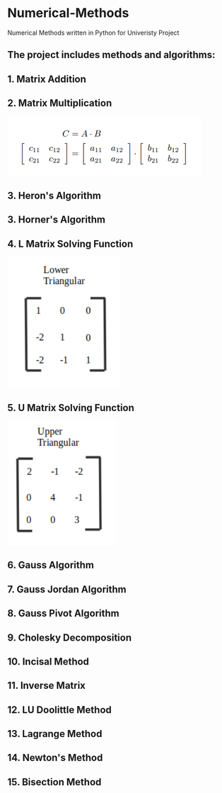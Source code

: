 # Numerical-Methods
Numerical Methods written in Python for Univeristy Project

## The project includes methods and algorithms:

## 1. Matrix Addition
## 2. Matrix Multiplication
<img src = "Images/Multi.png">

## 3. Heron's Algorithm
## 3. Horner's Algorithm
## 4. L Matrix Solving Function
<img src = "Images/Lower.PNG">

## 5. U Matrix Solving Function
<img src = "Images/Upper.PNG">

## 6. Gauss Algorithm
## 7. Gauss Jordan Algorithm
## 8. Gauss Pivot Algorithm
## 9. Cholesky Decomposition
## 10. Incisal Method
## 11. Inverse Matrix
## 12. LU Doolittle Method
## 13. Lagrange Method
## 14. Newton's Method 
## 15. Bisection Method 
